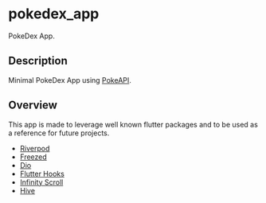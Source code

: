 # pokedex_app

PokeDex App.

## Description

Minimal PokeDex App using [PokeAPI](https://pokeapi.co/).

## Overview

This app is made to leverage well known flutter packages and to be used as a reference for future projects.
- [Riverpod](https://pub.dev/packages/riverpod)
- [Freezed](https://pub.dev/packages/freezed)
- [Dio](https://pub.dev/packages/dio)
- [Flutter Hooks](https://pub.dev/packages/flutter_hooks)
- [Infinity Scroll](https://pub.dev/packages/infinite_scroll_pagination)
- [Hive](https://pub.dev/packages/hive)
